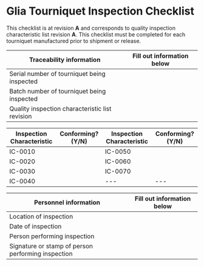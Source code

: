 # Glia Tourniquet Inspection Checklist
This checklist is at revision **A** and corresponds to quality inspection characteristic list revision **A**. This checklist must be completed for each tourniquet manufactured prior to shipment or release.

|Traceability information | Fill out information below|
|---|---|
|Serial number of tourniquet being inspected||
|Batch number of tourniquet being inspected||
|Quality inspection characteristic list revision||


|Inspection Characteristic | Conforming? (Y/N)|Inspection Characteristic | Conforming? (Y/N)|
|---|---|---|---|
|IC-0010||IC-0050||
|IC-0020||IC-0060||
|IC-0030||IC-0070||
|IC-0040||---|---|

|Personnel information | Fill out information below|
|---|---|
|Location of inspection||
|Date of inspection||
|Person performing inspection||
|Signature or stamp of person performing inspection||
